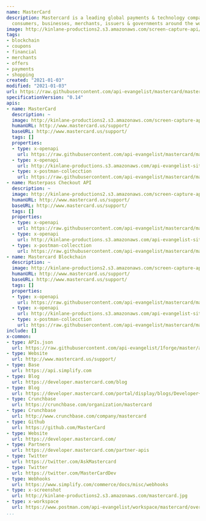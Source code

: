 ```yaml
---
name: MasterCard
description: Mastercard is a leading global payments & technology company that connects
  consumers, businesses, merchants, issuers & governments around the world.
image: http://kinlane-productions2.s3.amazonaws.com/screen-capture-api/366-mastercard.jpg
tags:
- blockchain
- coupons
- financial
- merchants
- offers
- payments
- shopping
created: "2021-01-03"
modified: "2021-01-03"
url: https://raw.githubusercontent.com/api-evangelist/mastercard/master/apis.json
specificationVersion: "0.14"
apis:
- name: MasterCard
  description: ~
  image: http://kinlane-productions2.s3.amazonaws.com/screen-capture-api/366-mastercard.jpg
  humanURL: http://www.mastercard.us/support/
  baseURL: http://www.mastercard.us/support/
  tags: []
  properties:
  - type: x-openapi
    url: https://raw.githubusercontent.com/api-evangelist/mastercard/master/mastercard-openapi.json
  - type: x-openapi
    url: http://kinlane-productions.s3.amazonaws.com/api-evangelist-site/company/openapis/mastercard.json
  - type: x-postman-collecction
    url: https://raw.githubusercontent.com/api-evangelist/mastercard/master/mastercard-postman-collection.json
- name: Masterpass Checkout API
  description: ~
  image: http://kinlane-productions2.s3.amazonaws.com/screen-capture-api/366-mastercard.jpg
  humanURL: http://www.mastercard.us/support/
  baseURL: http://www.mastercard.us/support/
  tags: []
  properties:
  - type: x-openapi
    url: https://raw.githubusercontent.com/api-evangelist/mastercard/master/masterpass-checkout-api-openapi.json
  - type: x-openapi
    url: http://kinlane-productions.s3.amazonaws.com/api-evangelist-site/company/openapis/masterpass-checkout-api.json
  - type: x-postman-collecction
    url: https://raw.githubusercontent.com/api-evangelist/mastercard/master/masterpass-checkout-api-postman-collection.json
- name: Mastercard Blockchain
  description: ~
  image: http://kinlane-productions2.s3.amazonaws.com/screen-capture-api/366-mastercard.jpg
  humanURL: http://www.mastercard.us/support/
  baseURL: http://www.mastercard.us/support/
  tags: []
  properties:
  - type: x-openapi
    url: https://raw.githubusercontent.com/api-evangelist/mastercard/master/mastercard-blockchain-openapi.json
  - type: x-openapi
    url: http://kinlane-productions.s3.amazonaws.com/api-evangelist-site/company/openapis/mastercard-blockchain.json
  - type: x-postman-collecction
    url: https://raw.githubusercontent.com/api-evangelist/mastercard/master/mastercard-blockchain-postman-collection.json
include: []
x-common:
- type: APIs.json
  url: https://raw.githubusercontent.com/api-evangelist/1forge/master/apis.json
- type: Website
  url: http://www.mastercard.us/support/
- type: Base
  url: https://api.simplify.com
- type: Blog
  url: https://developer.mastercard.com/blog
- type: Blog
  url: https://developer.mastercard.com/portal/display/blogs/Developer+Blogs
- type: Crunchbase
  url: https://crunchbase.com/organization/mastercard
- type: Crunchbase
  url: http://www.crunchbase.com/company/mastercard
- type: Github
  url: https://github.com/MasterCard
- type: Website
  url: https://developer.mastercard.com/
- type: Partners
  url: https://developer.mastercard.com/partner-apis
- type: Twitter
  url: https://twitter.com/AskMastercard
- type: Twitter
  url: https://twitter.com/MasterCardDev
- type: Webhooks
  url: https://www.simplify.com/commerce/docs/misc/webhooks
- type: x-screenshot
  url: http://kinlane-productions2.s3.amazonaws.com/mastercard.jpg
- type: x-workspace
  url: https://www.postman.com/api-evangelist/workspace/mastercard/overview
...
```

